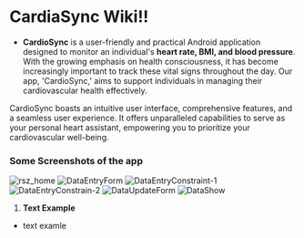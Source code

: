 # CardiaSync Wiki!!

* **CardioSync** is a user-friendly and practical Android application designed to monitor an individual's **heart rate, BMI, and blood pressure**. With the growing emphasis on health consciousness, it has become increasingly important to track these vital signs throughout the day. Our app, 'CardioSync,' aims to support individuals in managing their cardiovascular health effectively.

 CardioSync boasts an intuitive user interface, comprehensive features, and a seamless user experience. It offers unparalleled capabilities to serve as your personal heart assistant, empowering you to prioritize your cardiovascular well-being.








### Some Screenshots of the app
![rsz_home](https://github.com/joy07092/CardioSync/assets/126981963/ac0dd205-cf7e-45d8-8e28-585b8e8069a4)
![DataEntryForm](https://github.com/joy07092/CardioSync/assets/126981963/82f4f302-a3f7-4d5c-8c34-8a9b84214225)
![DataEntryConstraint-1](https://github.com/joy07092/CardioSync/assets/126981963/b1b99684-7ccc-4962-90e1-6ba3aaebcd0e)
![DataEntryConstrain-2](https://github.com/joy07092/CardioSync/assets/126981963/0c8f6081-f80d-49de-9d2f-bd001c51384e)
![DataUpdateForm](https://github.com/joy07092/CardioSync/assets/126981963/a166f389-fd06-4926-8889-46cf0f15204e)
![DataShow](https://github.com/joy07092/CardioSync/assets/126981963/22b641fb-2f37-4b58-a692-cd916c40389e)

1. **Text Example**
* text examle

